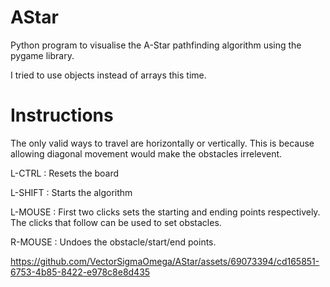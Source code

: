 # AStar
Python program to visualise the A-Star pathfinding algorithm using the pygame library.

I tried to use objects instead of arrays this time.

# Instructions
The only valid ways to travel are horizontally or vertically. This is because allowing diagonal movement would make the obstacles irrelevent.

L-CTRL : Resets the board

L-SHIFT : Starts the algorithm

L-MOUSE : First two clicks sets the starting and ending points respectively. The clicks that follow can be used to set obstacles.

R-MOUSE : Undoes the obstacle/start/end points.


https://github.com/VectorSigmaOmega/AStar/assets/69073394/cd165851-6753-4b85-8422-e978c8e8d435

